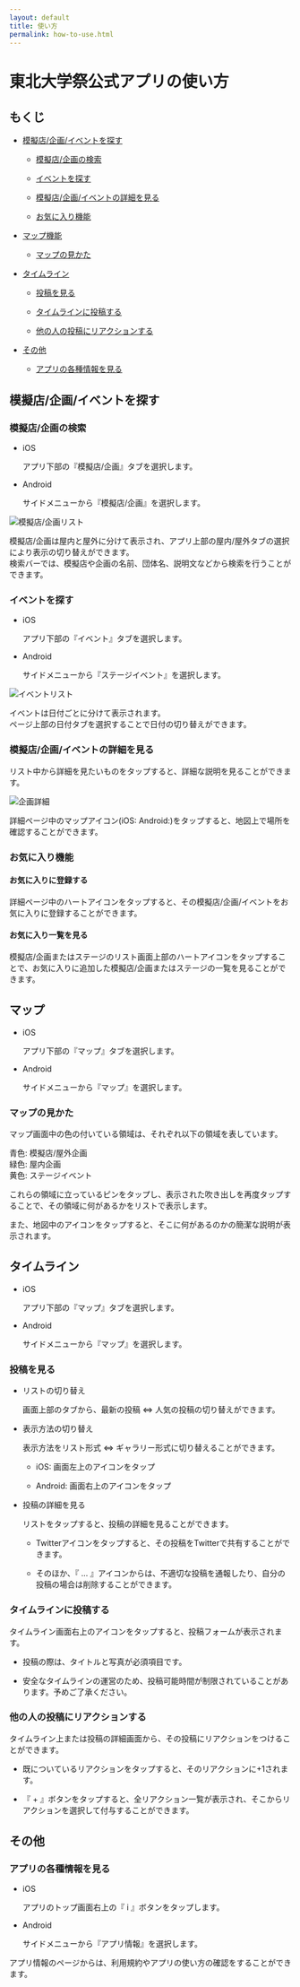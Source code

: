 ```yaml
---
layout: default
title: 使い方
permalink: how-to-use.html
---
```


# 東北大学祭公式アプリの使い方

## もくじ

- [模擬店/企画/イベントを探す](#search-planning)

    - [模擬店/企画の検索](#search-stall-exhibition)

    - [イベントを探す](#search-event)

    - [模擬店/企画/イベントの詳細を見る](#planning-detail)

    - [お気に入り機能](#planning-favorite)

- [マップ機能](#map)

    - [マップの見かた](#see-map)

- [タイムライン](#timeline)

    - [投稿を見る](#see-posts)

    - [タイムラインに投稿する](#post-to-timeline)

    - [他の人の投稿にリアクションする](#reaction-to-post)

- [その他](#others)
    
    - [アプリの各種情報を見る](#see-app-info)

## <a name="search-planning"> 模擬店/企画/イベントを探す

### <a name="search-stall-exhibition"> 模擬店/企画の検索

- iOS

    アプリ下部の『模擬店/企画』タブを選択します。

- Android

    サイドメニューから『模擬店/企画』を選択します。

![模擬店/企画リスト]({{site.baseurl}}/img/stall-and-exhibition-page.png)

模擬店/企画は屋内と屋外に分けて表示され、アプリ上部の屋内/屋外タブの選択により表示の切り替えができます。  
検索バーでは、模擬店や企画の名前、団体名、説明文などから検索を行うことができます。  

### <a name="search-event"> イベントを探す

- iOS

    アプリ下部の『イベント』タブを選択します。

- Android

    サイドメニューから『ステージイベント』を選択します。

![イベントリスト]({{site.baseurl}}/img/stageevents-page.png)

イベントは日付ごとに分けて表示されます。  
ページ上部の日付タブを選択することで日付の切り替えができます。

### <a name="planning-detail"> 模擬店/企画/イベントの詳細を見る

リスト中から詳細を見たいものをタップすると、詳細な説明を見ることができます。  

![企画詳細]({{site.baseurl}}/img/planning-detail.png)

詳細ページ中のマップアイコン(iOS: Android:)をタップすると、地図上で場所を確認することができます。

### <a name="planning-favorite"> お気に入り機能

#### お気に入りに登録する

詳細ページ中のハートアイコンをタップすると、その模擬店/企画/イベントをお気に入りに登録することができます。  

#### お気に入り一覧を見る

模擬店/企画またはステージのリスト画面上部のハートアイコンをタップすることで、お気に入りに追加した模擬店/企画またはステージの一覧を見ることができます。

## <a name="map"> マップ

- iOS

    アプリ下部の『マップ』タブを選択します。

- Android

    サイドメニューから『マップ』を選択します。

### <a name="see-map"> マップの見かた

マップ画面中の色の付いている領域は、それぞれ以下の領域を表しています。

青色: 模擬店/屋外企画  
緑色: 屋内企画  
黄色: ステージイベント  

これらの領域に立っているピンをタップし、表示された吹き出しを再度タップすることで、その領域に何があるかをリストで表示します。

また、地図中のアイコンをタップすると、そこに何があるのかの簡潔な説明が表示されます。

## <a name="timeline"> タイムライン

- iOS

    アプリ下部の『マップ』タブを選択します。

- Android

    サイドメニューから『マップ』を選択します。

### <a name="see-posts"> 投稿を見る

- リストの切り替え

    画面上部のタブから、最新の投稿 ⇔ 人気の投稿の切り替えができます。

- 表示方法の切り替え
    
    表示方法をリスト形式 ⇔ ギャラリー形式に切り替えることができます。
    
    - iOS: 画面左上のアイコンをタップ

    - Android: 画面右上のアイコンをタップ

- 投稿の詳細を見る

    リストをタップすると、投稿の詳細を見ることができます。

    - Twitterアイコンをタップすると、その投稿をTwitterで共有することができます。

    - そのほか、『 … 』アイコンからは、不適切な投稿を通報したり、自分の投稿の場合は削除することができます。

### <a name="post-to-timeline"> タイムラインに投稿する

タイムライン画面右上のアイコンをタップすると、投稿フォームが表示されます。  

- 投稿の際は、タイトルと写真が必須項目です。

- 安全なタイムラインの運営のため、投稿可能時間が制限されていることがあります。予めご了承ください。

### <a name="reaction-to-post"> 他の人の投稿にリアクションする

タイムライン上または投稿の詳細画面から、その投稿にリアクションをつけることができます。  

- 既についているリアクションをタップすると、そのリアクションに+1されます。

- 『 + 』ボタンをタップすると、全リアクション一覧が表示され、そこからリアクションを選択して付与することができます。

## <a name="others"> その他

### <a name="see-app-info"> アプリの各種情報を見る

- iOS

    アプリのトップ画面右上の『 i 』ボタンをタップします。

- Android

    サイドメニューから『アプリ情報』を選択します。

アプリ情報のページからは、利用規約やアプリの使い方の確認をすることができます。
